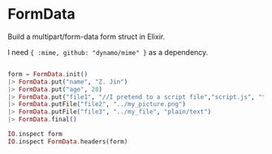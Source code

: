 FormData
========

Build a multipart/form-data form struct in Elixir.

I need `{ :mime, github: "dynamo/mime" }` as a dependency.


```elixir

form = FormData.init()
|> FormData.put("name", "Z. Jin")
|> FormData.put("age", 28)
|> FormData.put("file1", "//I pretend to a script file","script.js", "text/javascript")
|> FormData.putFile("file2", "../my_picture.png")
|> FormData.putFile("file3", "../my_file", "plain/text")
|> FormData.final()

IO.inspect form
IO.inspect FormData.headers(form)

```